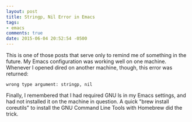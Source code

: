 ```yaml
---
layout: post
title: Stringp, Nil Error in Emacs
tags:
- emacs 
comments: true
date: 2015-06-04 20:52:54 -0500
---
```

This is one of those posts that serve only to remind me of something in the future. My Emacs configuration was working well on one machine.  Whenever I opened dired on another machine, though, this error was returned:

`wrong type argument: stringp, nil`

Finally, I remembered that I had required GNU ls in my Emacs settings, and had not installed it on the machine in question. A quick "brew install coreutils" to install the GNU Command Line Tools with Homebrew did the trick.
